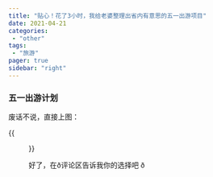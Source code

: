 ```yaml
---
title: "贴心！花了3小时，我给老婆整理出省内有意思的五一出游项目"
date: 2021-04-21
categories:
 - "other"
tags:
 - "旅游"
pager: true
sidebar: "right"
---
```


### 五一出游计划

废话不说，直接上图：

{{<figure src="../../resources/tv-journal.jpg">}}

好了，在ð评论区告诉我你的选择吧 ð
